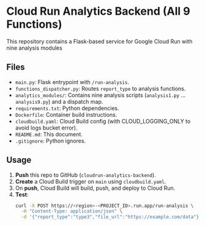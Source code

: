 # Cloud Run Analytics Backend (All 9 Functions)

This repository contains a Flask-based service for Google Cloud Run with nine analysis modules

## Files

- `main.py`: Flask entrypoint with `/run-analysis`.
- `functions_dispatcher.py`: Routes `report_type` to analysis functions.
- `analytics_modules/`: Contains nine analysis scripts (`analysis1.py` … `analysis9.py`) and a dispatch map.
- `requirements.txt`: Python dependencies.
- `Dockerfile`: Container build instructions.
- `cloudbuild.yaml`: Cloud Build config (with CLOUD_LOGGING_ONLY to avoid logs bucket error).
- `README.md`: This document.
- `.gitignore`: Python ignores.

## Usage

1. **Push** this repo to GitHub (`cloudrun-analytics-backend`).
2. **Create** a Cloud Build trigger on `main` using `cloudbuild.yaml`.
3. On **push**, Cloud Build will build, push, and deploy to Cloud Run.
4. **Test**:
   ```bash
   curl -X POST https://<region>-<PROJECT_ID>.run.app/run-analysis \
     -H "Content-Type: application/json" \
     -d '{"report_type":"type3","file_url":"https://example.com/data"}'
   ```
